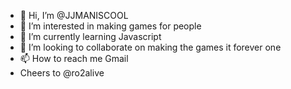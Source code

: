 - 👋 Hi, I’m @JJMANISCOOL
- 👀 I’m interested in making games for people
- 🌱 I’m currently learning Javascript
- 💞️ I’m looking to collaborate on making the games it forever one
- 📫 How to reach me Gmail
- Cheers to @ro2alive
<!---
JJMANISCOOL/JJMANISCOOL is a ✨ special ✨ repository because its `README.md` (this file) appears on your GitHub profile.
You can click the Preview link to take a look at your changes.
--->
